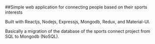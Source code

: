 ##Simple web application for connecting people based on their sports interests

Built with Reactjs, Nodejs, Expressjs, Mongodb, Redux, and Material-UI.

Basically a migration of the database of the sports connect project from SQL to Mongodb (NoSQL).